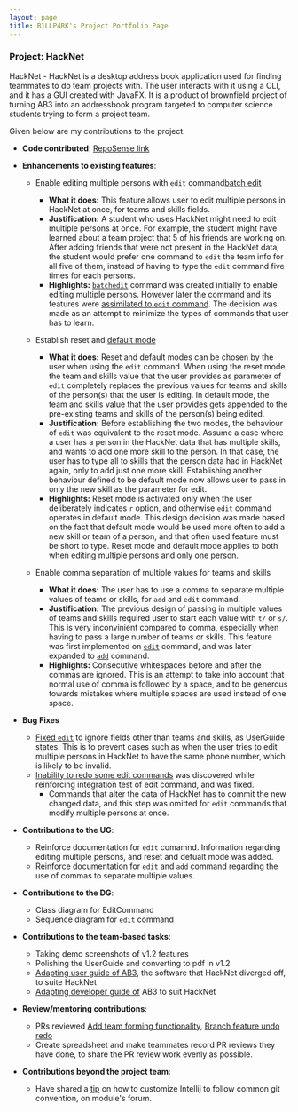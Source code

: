 ```yaml
---
layout: page
title: B1LLP4RK's Project Portfolio Page
---
```


### Project: HackNet

HackNet - HackNet is a desktop address book application used for finding teammates to do team projects with. The user interacts with it using a CLI, and it has a GUI created with JavaFX. It is a product of brownfield project of turning AB3 into an addressbook program targeted to computer science students trying to form a project team.

Given below are my contributions to the project.

* **Code contributed**: [RepoSense link](https://nus-cs2103-ay2122s2.github.io/tp-dashboard/?search=b1llp4rk&breakdown=true&sort=groupTitle&sortWithin=title&since=2022-02-18&timeframe=commit&mergegroup=&groupSelect=groupByRepos&checkedFileTypes=docs~functional-code~test-code~other)

* **Enhancements to existing features**:
    * Enable editing multiple persons with `edit` command[batch edit](https://github.com/AY2122S2-CS2103T-W13-3/tp/pull/79)
      * **What it does:** This feature allows user to edit multiple persons in HackNet at once, for teams and skills fields.
      * **Justification:** A student who uses HackNet might need to edit multiple persons at once. For example, the student might have learned about a team project that 5 of his friends are working on. After adding friends that were not present in the HackNet data, the student would prefer one command to `edit` the team info for all five of them, instead of having to type the `edit` command five times for each persons.
      * **Highlights:** [`batchedit`](https://github.com/AY2122S2-CS2103T-W13-3/tp/pull/79) command was created initially to enable editing multiple persons. However later the command and its features were [assimilated to `edit` command](https://github.com/AY2122S2-CS2103T-W13-3/tp/pull/84). The decision was made as an attempt to minimize the types of commands that user has to learn.

    * Establish reset and [default mode](https://github.com/AY2122S2-CS2103T-W13-3/tp/pull/82)
      * **What it does:** Reset and default modes can be chosen by the user when using the `edit` command. When using the reset mode, the team and skills value that the user provides as parameter of `edit` completely replaces the previous values for teams and skills of the person(s) that the user is editing. In default mode, the team and skills value that the user provides gets appended to the pre-existing teams and skills of the person(s) being edited.
      * **Justification:** Before establishing the two modes, the behaviour of `edit` was equivalent to the reset mode. Assume a case where a user has a person in the HackNet data that has multiple skills, and wants to add one more skill to the person. In that case, the user has to type all to skills that the person data had in HackNet again, only to add just one more skill. Establishing another behaviour defined to be default mode now allows user to pass in only the new skill as the parameter for edit. 
      * **Highlights:** Reset mode is activated only when the user deliberately indicates `r` option, and otherwise `edit` command operates in default mode. This design decision was made based on the fact that default mode would be used more often to add a new skill or team of a person, and that often used feature must be short to type. Reset mode and default mode applies to both when editing multiple persons and only one person.

    * Enable comma separation of multiple values for teams and skills
      * **What it does:** The user has to use a comma to separate multiple values of teams or skills, for `add` and `edit` command.
      * **Justification:** The previous design of passing in multiple values of teams and skills required user to start each value with `t/` or `s/`. This is very inconvinient compared to comma, especially when having to pass a large number of teams or skills. This feature was first implemented on [`edit`](https://github.com/AY2122S2-CS2103T-W13-3/tp/pull/79) command, and was later expanded to [`add`](https://github.com/AY2122S2-CS2103T-W13-3/tp/pull/87) command.
      * **Highlights:** Consecutive whitespaces before and after the commas are ignored. This is an attempt to take into account that normal use of comma is followed by a space, and to be generous towards mistakes where multiple spaces are used instead of one space.

* **Bug Fixes**
  * [Fixed `edit`](https://github.com/AY2122S2-CS2103T-W13-3/tp/pull/143) to ignore fields other than teams and skills, as UserGuide states. This is to prevent cases such as when the user tries to edit multiple persons in HackNet to have the same phone number, which is likely to be invalid.
  * [Inability to redo some edit commands](https://github.com/AY2122S2-CS2103T-W13-3/tp/issues/156) was discovered while reinforcing integration test of edit command, and was fixed.
    * Commands that alter the data of HackNet has to commit the new changed data, and this step was omitted for `edit` commands that modify multiple persons at once.


* **Contributions to the UG**:
  * Reinforce documentation for `edit` comamnd. Information regarding editing multiple persons, and reset and defualt mode was added.
  * Reinforce documentation for `edit` and `add` command regarding the use of commas to separate multiple values.
  
* **Contributions to the DG**:
  * Class diagram for EditCommand
  * Sequence diagram for `edit` command

* **Contributions to the team-based tasks**:
  * Taking demo screenshots of v1.2 features
  * Polishing the UserGuide and converting to pdf in v1.2
  * [Adapting user guide of AB3](https://github.com/AY2122S2-CS2103T-W13-3/tp/pull/37), the software that HackNet diverged off, to suite HackNet
  * [Adapting developer guide of](https://github.com/AY2122S2-CS2103T-W13-3/tp/pull/27) AB3 to suit HackNet

* **Review/mentoring contributions**:
  * PRs reviewed [Add team forming functionality](https://github.com/AY2122S2-CS2103T-W13-3/tp/pull/55), [Branch feature undo redo](https://github.com/AY2122S2-CS2103T-W13-3/tp/pull/76)
  * Create spreadsheet and make teammates record PR reviews they have done, to share the PR review work evenly as possible.

* **Contributions beyond the project team**:
    * Have shared a [tip](https://github.com/nus-cs2103-AY2122S2/forum/issues/129) on how to customize Intellij to follow common git convention, on module's forum.


